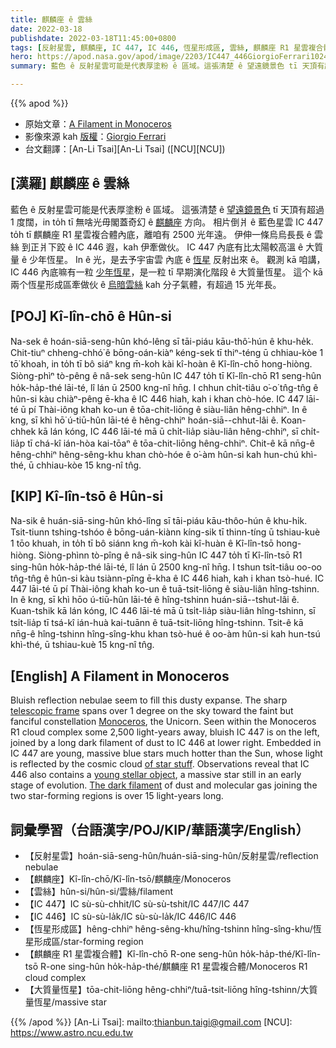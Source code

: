 ```yaml
---
title: 麒麟座 ê 雲絲
date: 2022-03-18
publishdate: 2022-03-18T11:45:00+0800
tags: [反射星雲, 麒麟座, IC 447, IC 446, 恆星形成區, 雲絲, 麒麟座 R1 星雲複合體, 大質量恆星]
hero: https://apod.nasa.gov/apod/image/2203/IC447_446GiorgioFerrari1024.jpg
summary: 藍色 ê 反射星雲可能是代表厚塗粉 ê 區域。這張清楚 ê 望遠鏡景色 tī 天頂有超過 1 度闊，in to̍h tī 無啥光毋閣蓋奇幻 ê 麒麟座 方向。

---
```


{{% apod %}}

- 原始文章：[A Filament in Monoceros](https://apod.nasa.gov/apod/ap220318.html)
- 影像來源 kah [版權][copyright]：[Giorgio Ferrari](https://www.astrobin.com/users/GiorgioFerrari/)
- 台文翻譯：[An-Li Tsai][An-Li Tsai] ([NCU][NCU])

## [漢羅] 麒麟座 ê 雲絲
藍色 ê 反射星雲可能是代表厚塗粉 ê 區域。
這張清楚 ê [望遠鏡景色][telescopic frame] tī 天頂有超過 1 度闊，in to̍h tī 無啥光毋閣蓋奇幻 ê [麒麟座][Monoceros] 方向。
相片倒爿 ê 藍色星雲 IC 447 to̍h tī 麒麟座 R1 星雲複合體內底，離咱有 2500 光年遠。
伊伸一條烏烏長長 ê 雲絲 到正爿下跤 ê IC 446 遐，kah 伊牽做伙。
IC 447 內底有比太陽較高溫 ê 大質量 ê 少年恆星。
In ê 光，是去予宇宙雲 內底 ê [恆星][of star stuff t] 反射出來 ê。
觀測 kā 咱講，IC 446 內底嘛有一粒 [少年恆星][young stellar object]，是一粒 tī 早期演化階段 ê 大質量恆星。
這个 kā 兩个恆星形成區牽做伙 ê [烏暗雲絲][The dark filament] kah 分子氣體，有超過 15 光年長。

## [POJ] Kî-lîn-chō ê Hûn-si
Na-sek ê hoán-siā-seng-hûn khó-lêng sī tāi-piáu kāu-thô͘-hún ê khu-he̍k.
Chit-tiuⁿ chheng-chhó͘ ê bōng-oán-kiàⁿ kéng-sek tī thiⁿ-téng ū chhiau-kòe 1 tō͘ khoah, in to̍h tī bô siáⁿ kng m̄-koh kài kî-hoàn ê Kî-lîn-chō hong-hiòng.
Siòng-phìⁿ tò-pêng ê nâ-sek seng-hûn IC 447 to̍h tī Kî-lîn-chō R1 seng-hûn ho̍k-ha̍p-thé lāi-té, lî lán ū 2500 kng-nî hn̄g.
I chhun chi̍t-tiâu o͘-o͘ tn̂g-tn̂g ê hûn-si kàu chiàⁿ-pêng ē-kha ê IC 446 hiah, kah i khan chò-hóe.
IC 447 lāi-té ū pí Thài-iông khah ko-un ê tōa-chit-liōng ê siàu-liân hêng-chhiⁿ.
In ê kng, sī khì hō͘ ú-tiū-hûn lāi-té ê hêng-chhiⁿ hoán-siā--chhut-lâi ê.
Koan-chhek kā lán kóng, IC 446 lāi-té mā ū chi̍t-lia̍p siàu-liân hêng-chhiⁿ, sī chi̍t-lia̍p tī chá-kî ián-hòa kai-tōaⁿ ê tōa-chit-liōng hêng-chhiⁿ.
Chit-ê kā nn̄g-ê hêng-chhiⁿ hêng-sêng-khu khan chò-hóe ê o͘-àm hûn-si kah hun-chú khì-thé, ū chhiau-kòe 15 kng-nî tn̂g.

## [KIP] Kî-lîn-tsō ê Hûn-si
Na-sik ê huán-siā-sing-hûn khó-lîng sī tāi-piáu kāu-thôo-hún ê khu-hi̍k.
Tsit-tiunn tshing-tshóo ê bōng-uán-kiànn kíng-sik tī thinn-tíng ū tshiau-kuè 1 tōo khuah, in to̍h tī bô siánn kng m̄-koh kài kî-huàn ê Kî-lîn-tsō hong-hiòng.
Siòng-phìnn tò-pîng ê nâ-sik sing-hûn IC 447 to̍h tī Kî-lîn-tsō R1 sing-hûn ho̍k-ha̍p-thé lāi-té, lî lán ū 2500 kng-nî hn̄g.
I tshun tsi̍t-tiâu oo-oo tn̂g-tn̂g ê hûn-si kàu tsiànn-pîng ē-kha ê IC 446 hiah, kah i khan tsò-hué.
IC 447 lāi-té ū pí Thài-iông khah ko-un ê tuā-tsit-liōng ê siàu-liân hîng-tshinn.
In ê kng, sī khì hōo ú-tiū-hûn lāi-té ê hîng-tshinn huán-siā--tshut-lâi ê.
Kuan-tshik kā lán kóng, IC 446 lāi-té mā ū tsi̍t-lia̍p siàu-liân hîng-tshinn, sī tsi̍t-lia̍p tī tsá-kî ián-huà kai-tuānn ê tuā-tsit-liōng hîng-tshinn.
Tsit-ê kā nn̄g-ê hîng-tshinn hîng-sîng-khu khan tsò-hué ê oo-àm hûn-si kah hun-tsú khì-thé, ū tshiau-kuè 15 kng-nî tn̂g.

## [English] A Filament in Monoceros
Bluish reflection nebulae seem to fill this dusty expanse.
The sharp [telescopic frame][telescopic frame] spans over 1 degree on the sky toward the faint but fanciful constellation [Monoceros][Monoceros], the Unicorn.
Seen within the Monoceros R1 cloud complex some 2,500 light-years away, bluish IC 447 is on the left, joined by a long dark filament of dust to IC 446 at lower right.
Embedded in IC 447 are young, massive blue stars much hotter than the Sun, whose light is reflected by the cosmic cloud [of star stuff][of star stuff e].
Observations reveal that IC 446 also contains a [young stellar object][young stellar object], a massive star still in an early stage of evolution.
[The dark filament][The dark filament] of dust and molecular gas joining the two star-forming regions is over 15 light-years long.

## 詞彙學習（台語漢字/POJ/KIP/華語漢字/English）
- 【反射星雲】hoán-siā-seng-hûn/huán-siā-sing-hûn/反射星雲/reflection nebulae
- 【麒麟座】Kî-lîn-chō/Kî-lîn-tsō/麒麟座/Monoceros
- 【雲絲】hûn-si/hûn-si/雲絲/filament
- 【IC 447】IC sù-sù-chhit/IC sù-sù-tshit/IC 447/IC 447
- 【IC 446】IC sù-sù-la̍k/IC sù-sù-la̍k/IC 446/IC 446
- 【恆星形成區】hêng-chhiⁿ hêng-sêng-khu/hîng-tshinn hîng-sîng-khu/恆星形成區/star-forming region
- 【麒麟座 R1 星雲複合體】Kî-lîn-chō R-one seng-hûn ho̍k-ha̍p-thé/Kî-lîn-tsō R-one sing-hûn ho̍k-ha̍p-thé/麒麟座 R1 星雲複合體/Monoceros R1 cloud complex
- 【大質量恆星】tōa-chit-liōng hêng-chhiⁿ/tuā-tsit-liōng hîng-tshinn/大質量恆星/massive star


{{% /apod %}}
[An-Li Tsai]: mailto:thianbun.taigi@gmail.com
[NCU]: https://www.astro.ncu.edu.tw

[copyright]: https://apod.nasa.gov/apod/fap/lib/about_apod.html#srapply

[telescopic frame]:https://www.astrobin.com/j5dpn5/
[Monoceros]:https://chandra.harvard.edu/photo/constellations/monoceros.html
[of star stuff e]:https://apod.nasa.gov/apod/ap210123.html
[of star stuff t]:https://apod.tw/daily/20210123/
[young stellar object]:https://www.nasa.gov/content/goddard/hubble-looks-at-light-and-dark-in-the-universe
[The dark filament]:https://arxiv.org/abs/2006.13894
